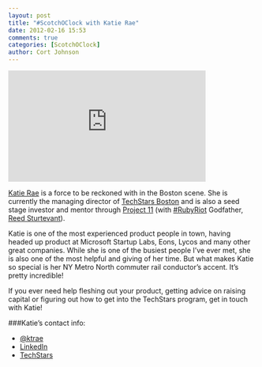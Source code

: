 ```yaml
---
layout: post
title: "#ScotchOClock with Katie Rae"
date: 2012-02-16 15:53
comments: true
categories: [ScotchOClock]
author: Cort Johnson
---
```

<iframe src="http://player.vimeo.com/video/36881829?title=0&amp;byline=0&amp;portrait=0" width="400" height="225" frameborder="0" webkitAllowFullScreen mozallowfullscreen allowFullScreen></iframe>

[Katie Rae]("http://twitter.com/ktrae") is a force to be reckoned with in the Boston scene.  She is currently the managing director of [TechStars Boston]("http://www.techstars.com/program/locations/boston/") and is also a seed stage investor and mentor through [Project 11]("http://project11.com/") (with [#RubyRiot]("http://therubyriot.com/") Godfather, [Reed Sturtevant]("https://twitter.com/#!/reedsturtevant")).

Katie is one of the most experienced product people in town, having headed up product at Microsoft Startup Labs, Eons, Lycos and many other great companies.  While she is one of the busiest people I’ve ever met, she is also one of the most helpful and giving of her time.  But what makes Katie so special is her NY Metro North commuter rail conductor’s accent.  It’s pretty incredible!

If you ever need help fleshing out your product, getting advice on raising capital or figuring out how to get into the TechStars program, get in touch with Katie!

###Katie’s contact info:

* [@ktrae]("http://twitter.com/ktrae")
* [LinkedIn]("http://www.linkedin.com/in/katierae")
* [TechStars]("http://www.techstars.com/program/mentors/krae/")